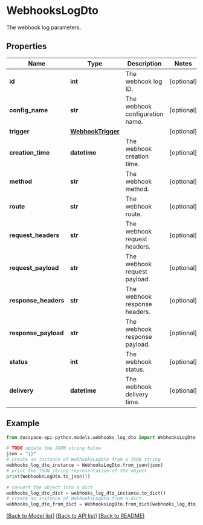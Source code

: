# WebhooksLogDto
The webhook log parameters.

## Properties

Name | Type | Description | Notes
------------ | ------------- | ------------- | -------------
**id** | **int** | The webhook log ID. | [optional] 
**config_name** | **str** | The webhook configuration name. | [optional] 
**trigger** | [**WebhookTrigger**](WebhookTrigger.md) |  | [optional] 
**creation_time** | **datetime** | The webhook creation time. | [optional] 
**method** | **str** | The webhook method. | [optional] 
**route** | **str** | The webhook route. | [optional] 
**request_headers** | **str** | The webhook request headers. | [optional] 
**request_payload** | **str** | The webhook request payload. | [optional] 
**response_headers** | **str** | The webhook response headers. | [optional] 
**response_payload** | **str** | The webhook response payload. | [optional] 
**status** | **int** | The webhook status. | [optional] 
**delivery** | **datetime** | The webhook delivery time. | [optional] 

## Example

```python
from docspace-api-python.models.webhooks_log_dto import WebhooksLogDto

# TODO update the JSON string below
json = "{}"
# create an instance of WebhooksLogDto from a JSON string
webhooks_log_dto_instance = WebhooksLogDto.from_json(json)
# print the JSON string representation of the object
print(WebhooksLogDto.to_json())

# convert the object into a dict
webhooks_log_dto_dict = webhooks_log_dto_instance.to_dict()
# create an instance of WebhooksLogDto from a dict
webhooks_log_dto_from_dict = WebhooksLogDto.from_dict(webhooks_log_dto_dict)
```
[[Back to Model list]](../README.md#documentation-for-models) [[Back to API list]](../README.md#documentation-for-api-endpoints) [[Back to README]](../README.md)


